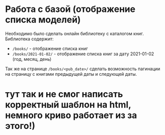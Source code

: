 # Работа с базой (отображение списка моделей)


Необходимо было сделать онлайн библиотеку с каталогом книг. Библиотека содержит:

- `/books/` - отображение списка книг
- `/books/2021-01-02/` - отображение списка книг за дату 2021-01-02 (год, месяц, день)


Так же на странице `/books/<pub_date>/` сделать возможность пагинации на страницу с книгами предыдущей даты и следующей даты.
# тут так и не смог написать корректный шаблон на html, немного криво работает из за этого!)
